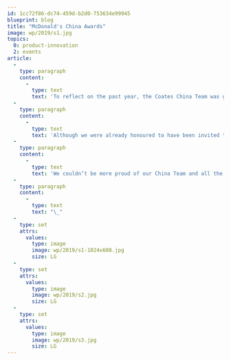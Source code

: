 ```yaml
---
id: 1cc72f86-dc74-459d-b2d0-753634e99945
blueprint: blog
title: "McDonald's China Awards"
image: wp/2019/s1.jpg
topics:
  0: product-innovation
  2: events
article:
  -
    type: paragraph
    content:
      -
        type: text
        text: 'To reflect on the past year, the Coates China Team was given an opportunity to attend McDonald’s China’s annual parties. The parties that were attended were for specifically the Zhongshan, Zhuhai, Guangxi, Guizhou, Nanchang and the Chongqing region.'
  -
    type: paragraph
    content:
      -
        type: text
        text: 'Although we were already honoured to have been invited to such special events, the Coates China Team were awarded ‘2018 Excellent Supplier’ by the Chongqing market as well as ‘2018 Excellent Performance Supplier’ by the Nanchang market.'
  -
    type: paragraph
    content:
      -
        type: text
        text: 'We couldn’t be more proud of our China Team and all the hard work and dedication from each and every one of our employees. Well done Coates team and continue to fire it up in 2019!'
  -
    type: paragraph
    content:
      -
        type: text
        text: "\_"
  -
    type: set
    attrs:
      values:
        type: image
        image: wp/2019/s1-1024x608.jpg
        size: LG
  -
    type: set
    attrs:
      values:
        type: image
        image: wp/2019/s2.jpg
        size: LG
  -
    type: set
    attrs:
      values:
        type: image
        image: wp/2019/s3.jpg
        size: LG
---
```

